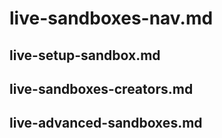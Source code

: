 # live-sandboxes-nav.md

## live-setup-sandbox.md

## live-sandboxes-creators.md

## live-advanced-sandboxes.md

